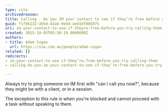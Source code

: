 ```yaml
---
type: rule
archivedreason: 
title: Calling - Do you IM your contact to see if they’re free before you try calling them?
guid: f1f96132-3b5d-43a6-9ed4-aed16f885875
uri: im-your-contact-to-see-if-theyre-free-before-you-try-calling-them
created: 2015-10-05T05:50:19.0000000Z
authors:
- title: Adam Cogan
  url: https://ssw.com.au/people/adam-cogan
related: []
redirects:
- im-your-contact-to-see-if-they’re-free-before-you-try-calling-them
- calling-do-you-im-your-contact-to-see-if-they’re-free-before-you-try-calling-them

---
```


Always try to ping someone on IM first with "can I call you now?", because they might be with a client, or in a session.

The exception to this rule is when you're blocked and cannot proceed with a task without speaking to them.

<!--endintro-->
